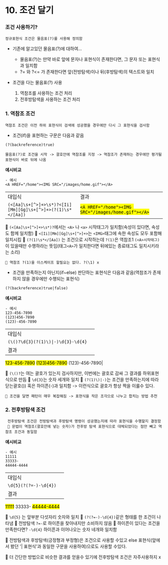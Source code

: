 # 10. 조건 달기 

### 조건 사용하기?

    정규표현식 조건은 물음표(?)를 사용해 정의함

* 기존에 알고있던 물음표(?)에 대하여...
    - 물음표(?)는 만약 바로 앞에 문자나 표현식이 존재한다면, 그 문자 또는 표현식과 일치함
    - ?= 와 ?<= 가 존재한다면 앞(전방탐색)이나 뒤(후방탐색)의 텍스트와 일치

* 조건을 다는 물음표(?) 사용
    1. 역참조를 사용하는 조건 처리
    2. 전후방탐색을 사용하는 조건 처리


### 1. 역참조 조건
    역참조 조건은 이전 하위 표현식이 검색에 성공했을 경우에만 다시 그 표현식을 검사함

- 조건(if)을 표현하는 구문은 다음과 같음
```
(?(backreference)true)
```
    물음표(?)로 조건을 시작 -> 괄호안에 역참조를 지정 -> 역참조가 존재하는 경우에만 평가될 표현식이 바로 뒤에 나옴

**예시비교**

    - 예시
    <A HREF="/home"><IMG SRC="/images/home.gif"></A>


|||
|--|--|
|대입식|결과|
|`(<[Aa]\s+[^>]+>\s*)?<[Ii][Mm][Gg]\s+[^>]+>(?(1)\s*</[Aa])`|<mark>`<A HREF="/home"><IMG SRC="/images/home.gif"></A>`</mark>|

📌 `(<[Aa]\s+[^>]+>\s*)?`에서는 `<A>` 나 `<a>` 시작태그가 일치함(속성이 있다면, 속성도 함께 일치함)
📌 `<[Ii][Mm][Gg]\s+[^>]+>`는 `<IMG>`태그에 속한 속성도 모두 포함해 일치시킴
📌 `(?(1)\s*</[Aa])` 는 조건으로 시작하는데 `?(1)`은 역참조1 `(<A>시작태그)`이 있을때만 수행하라는 뜻임(태그`<A>`가 일치한다면 뒤에있는 종료태그도 일치시키라는 소리)

    🔑 역참조 ?(1)을 이스케이프 할필요는 없다. ?(\1) x
    


- 조건을 만족하는지 아닌지(if~else) 판단하는 표현식은 다음과 같음(역참조가 존재하지 않을 경우에만 수행되는 표현식)
```
(?(backreference)true|false)
```


**예시비교**

    - 예시
    123-456-7890
    (123)456-7890
    (123)-456-7890


|||
|--|--|
|대입식|
|`(\()?\d{3}(?(1)\)\|-)\d{3}-\d{4}`|
|결과|
<mark>123-456-7890</mark>
<mark>(123)456-7890</mark>
(123)-456-7890|

📌 `(\()?`는 여는 괄호가 있는지 검사하지만, 이번에는 괄호로 감싸 그 결과를 하위표현식으로 만듬
📌 `\d{3}`는 숫자 세개와 일치
📌 `(?(1)\)|-)`는 조건을 만족하는지에 따라 닫는괄호()) 혹은 하이픈(-)과 일치함 -> 이런식으로 괄호가 항상 짝을 이룰수 있다.


    🔑 조건을 달면 패턴이 매우 복잡해짐 -> 표현식을 작은 조각으로 나누고 합치는 방법 추천



### 2. 전후방탐색 조건
     
     전후방탐색 조건은 전방탐색과 후방탐색 명령이 성공했는지에 따라 표현식을 수행할지 결정함
     📌 문법이 역참조(괄호안에 넣는 숫자)가 전후방 탐색 표현식으로 대체되었다는 점만 빼고 역참조 조건과 동일함


**예시비교**

    - 예시
    11111
    33333-
    44444-4444


|||
|--|--|
|대입식|
|`\d{5}(?(?=-)-\d{4})`|
|결과|
<mark>11111</mark>
33333-
<mark>44444-4444</mark>


📌 `\d{5}` 는 앞부분 다섯자리 숫자와 일치
📌 `(?(?=-)-\d{4})`같은 형태를 한 조건이 나타냄
📌 전방탐색 `?=-`로 하이픈을 찾아내지만 소비하지 않음
📌 하이픈이 있다는 조건을 만족한다면? `-\d{4}` 하이픈과 이어나오는 숫자 네개와 일치함


🌟 전방탐색과 후방탐색(긍정형과 부정형)은 조건으로 사용할 수있고 else 표현식(앞에서 봤던 '| 표현식'과 동일한 구문을 사용하여)으로도 사용할 수있다.

🔑 더 간단한 방법으로 비슷한 결과를 얻을수 있기에 전후방탐색 조건은 자주사용하지 x